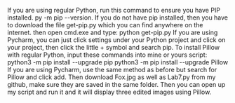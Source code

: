If you are using regular Python, run this command to ensure you have PIP
installed. py -m pip --version. If you do not have pip installed, then
you have to download the file get-pip.py which you can find anywhere on
the internet. then open cmd.exe and type: python get-pip.py If you are
using Pycharm, you can just click settings under your Python project and
click on your project, then click the little + symbol and search pip. To
install Pillow with regular Python, input these commands into mine or
yours script: python3 -m pip install --upgrade pip python3 -m pip
install --upgrade Pillow If you are using Pycharm, use the same method
as before but search for Pillow and click add. Then download Fox.jpg as
well as Lab7.py from my github, make sure they are saved in the same
folder. Then you can open up my script and run it and it will display
three edited images using Pillow.
